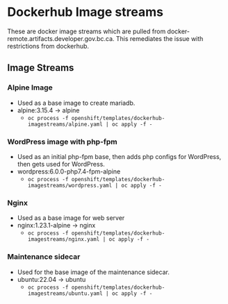 # Dockerhub Image streams

These are docker image streams which are pulled from docker-remote.artifacts.developer.gov.bc.ca.
This remediates the issue with restrictions from dockerhub.

## Image Streams

### Alpine Image
* Used as a base image to create mariadb.
* alpine:3.15.4 -> alpine
  * `oc process -f openshift/templates/dockerhub-imagestreams/alpine.yaml | oc apply -f -`

### WordPress image with php-fpm
* Used as an initial php-fpm base, then adds php configs for WordPress, then gets used for WordPress.
* wordpress:6.0.0-php7.4-fpm-alpine
  * `oc process -f openshift/templates/dockerhub-imagestreams/wordpress.yaml | oc apply -f -`

### Nginx
* Used as a base image for web server
* nginx:1.23.1-alpine -> nginx
  * `oc process -f openshift/templates/dockerhub-imagestreams/nginx.yaml | oc apply -f -`

### Maintenance sidecar
* Used for the base image of the maintenance sidecar.
* ubuntu:22.04 -> ubuntu
  * `oc process -f openshift/templates/dockerhub-imagestreams/ubuntu.yaml | oc apply -f -`
